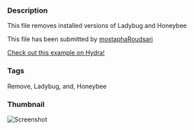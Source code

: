 ### Description 
This file removes installed versions of Ladybug and Honeybee

This file has been submitted by [mostaphaRoudsari](https://github.com/mostaphaRoudsari)

[Check out this example on Hydra!](http://hydrashare.github.io/hydra/viewer?owner=mostaphaRoudsari&fork=hydra_1&id=Remove_Ladybug_and_Honeybee)
### Tags 
Remove, Ladybug, and, Honeybee
### Thumbnail 
![Screenshot](https://raw.githubusercontent.com/mostaphaRoudsari/hydra/master/Remove_Ladybug_and_Honeybee/thumbnail.png)
